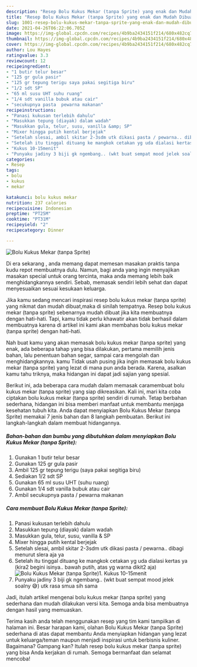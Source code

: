```yaml
---
description: "Resep Bolu Kukus Mekar (tanpa Sprite) yang enak dan Mudah Dibuat"
title: "Resep Bolu Kukus Mekar (tanpa Sprite) yang enak dan Mudah Dibuat"
slug: 1001-resep-bolu-kukus-mekar-tanpa-sprite-yang-enak-dan-mudah-dibuat
date: 2021-04-26T06:22:06.705Z
image: https://img-global.cpcdn.com/recipes/4b9ba2434151f214/680x482cq70/bolu-kukus-mekar-tanpa-sprite-foto-resep-utama.jpg
thumbnail: https://img-global.cpcdn.com/recipes/4b9ba2434151f214/680x482cq70/bolu-kukus-mekar-tanpa-sprite-foto-resep-utama.jpg
cover: https://img-global.cpcdn.com/recipes/4b9ba2434151f214/680x482cq70/bolu-kukus-mekar-tanpa-sprite-foto-resep-utama.jpg
author: Lou Hayes
ratingvalue: 3.3
reviewcount: 12
recipeingredient:
- "1 butir telur besar"
- "125 gr gula pasir"
- "125 gr tepung terigu saya pakai segitiga biru"
- "1/2 sdt SP"
- "65 ml susu UHT suhu ruang"
- "1/4 sdt vanilla bubuk atau cair"
- "secukupnya pasta  pewarna makanan"
recipeinstructions:
- "Panasi kukusan terlebih dahulu"
- "Masukkan tepung (diayak) dalam wadah"
- "Masukkan gula, telur, susu, vanilla &amp; SP"
- "Mixer hingga putih kental berjejak"
- "Setelah slesai, ambil skitar 2-3sdm utk dikasi pasta / pewarna.. dibagi menurut slera aja ya"
- "Setelah itu tinggal dituang ke mangkok cetakan yg uda dialasi kertas ya (kira2 begini isinya.. bawah putih, atas yg warna dikit2 aja)"
- "Kukus 10-15menit"
- "Punyaku jadiny 3 biji gk ngembang.. (wkt buat sempat mood jelek soalny 😅) utk rasa smua sih sama"
categories:
- Resep
tags:
- bolu
- kukus
- mekar

katakunci: bolu kukus mekar 
nutrition: 237 calories
recipecuisine: Indonesian
preptime: "PT25M"
cooktime: "PT31M"
recipeyield: "2"
recipecategory: Dinner

---
```



![Bolu Kukus Mekar (tanpa Sprite)](https://img-global.cpcdn.com/recipes/4b9ba2434151f214/680x482cq70/bolu-kukus-mekar-tanpa-sprite-foto-resep-utama.jpg)

Di era  sekarang , anda memang dapat memesan masakan praktis tanpa kudu repot membuatnya dulu. Namun, bagi anda yang ingin menyajikan masakan special untuk orang tercinta, maka anda memang lebih baik menghidangkannya sendiri. Sebab, memasak sendiri lebih sehat dan dapat menyesuaikan sesuai kesukaan keluarga.

Jika kamu sedang mencari inspirasi resep bolu kukus mekar (tanpa sprite) yang nikmat dan mudah dibuat,maka di sinilah tempatnya. Resep bolu kukus mekar (tanpa sprite)  sebenarnya mudah dibuat jika kita membuatnya dengan hati-hati. Tapi, kamu tidak perlu khawatir akan tidak berhasil dalam membuatnya 
karena di artikel ini kami akan membahas bolu kukus mekar (tanpa sprite) dengan hati-hati.  



Nah buat kamu yang akan memasak bolu kukus mekar (tanpa sprite) yang enak, ada beberapa tahap yang bisa dilakukan, pertama memilih jenis bahan, lalu penentuan bahan segar, sampai cara mengolah dan menghidangkannya. kamu Tidak usah pusing jika ingin memasak bolu kukus mekar (tanpa sprite) yang lezat di mana pun anda berada. Karena, asalkan kamu  tahu triknya, maka hidangan ini dapat jadi sajian yang spesial.

Berikut ini, ada beberapa cara mudah dalam memasak caramembuat bolu kukus mekar (tanpa sprite) yang siap dikreasikan. Kali ini, mari kita coba ciptakan bolu kukus mekar (tanpa sprite) sendiri di rumah. Tetap berbahan sederhana, hidangan ini bisa memberi manfaat untuk membantu menjaga kesehatan tubuh kita. Anda dapat menyiapkan Bolu Kukus Mekar (tanpa Sprite) memakai 7 jenis bahan dan 8 langkah pembuatan. Berikut ini langkah-langkah dalam membuat hidangannya.

<!--inarticleads1-->

##### Bahan-bahan dan bumbu yang dibutuhkan dalam menyiapkan Bolu Kukus Mekar (tanpa Sprite):

1. Gunakan 1 butir telur besar
1. Gunakan 125 gr gula pasir
1. Ambil 125 gr tepung terigu (saya pakai segitiga biru)
1. Sediakan 1/2 sdt SP
1. Gunakan 65 ml susu UHT (suhu ruang)
1. Gunakan 1/4 sdt vanilla bubuk atau cair
1. Ambil secukupnya pasta / pewarna makanan




<!--inarticleads2-->

##### Cara membuat Bolu Kukus Mekar (tanpa Sprite):

1. Panasi kukusan terlebih dahulu
1. Masukkan tepung (diayak) dalam wadah
1. Masukkan gula, telur, susu, vanilla &amp; SP
1. Mixer hingga putih kental berjejak
1. Setelah slesai, ambil skitar 2-3sdm utk dikasi pasta / pewarna.. dibagi menurut slera aja ya
1. Setelah itu tinggal dituang ke mangkok cetakan yg uda dialasi kertas ya (kira2 begini isinya.. bawah putih, atas yg warna dikit2 aja)
<img src="https://img-global.cpcdn.com/steps/c91d94fb2d863489/160x128cq70/bolu-kukus-mekar-tanpa-sprite-langkah-memasak-6-foto.jpg" alt="Bolu Kukus Mekar (tanpa Sprite)">1. Kukus 10-15menit
1. Punyaku jadiny 3 biji gk ngembang.. (wkt buat sempat mood jelek soalny 😅) utk rasa smua sih sama




Jadi, itulah artikel mengenai  bolu kukus mekar (tanpa sprite)  yang sederhana dan mudah dilakukan versi kita. Semoga anda bisa membuatnya dengan hasil yang memuaskan. 

Terima kasih anda telah menggunakan resep yang tim kami tampilkan di halaman ini. Besar harapan kami, olahan  Bolu Kukus Mekar (tanpa Sprite) sederhana di atas dapat membantu Anda menyiapkan hidangan yang lezat untuk keluarga/teman maupun menjadi inspirasi untuk berbisnis kuliner. Bagaimana? Gampang kan? Itulah resep bolu kukus mekar (tanpa sprite) yang bisa Anda kerjakan di rumah. Semoga bermanfaat dan selamat mencoba!

